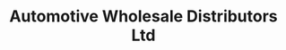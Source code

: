---
title: "Automotive Wholesale Distributors Ltd"
url: /rocky-mountain-house/automotive-wholesale-distributors-ltd/
shop: car parts
---